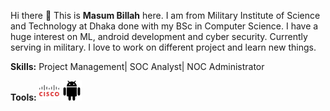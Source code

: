 Hi there 👋
This is **Masum Billah** here. I am from Military Institute of Science and Technology at Dhaka done with my BSc in Computer Science.
I have a huge interest on ML, android development and cyber security. Currently serving in military.
I love to work on different project and learn new things.

**Skills:**
Project Management| SOC Analyst| NOC Administrator

**Tools:**
![](cisco.png)                ![](android.png)



<!--
**masum5421/masum5421** is a ✨ _special_ ✨ repository because its `README.md` (this file) appears on your GitHub profile.

Here are some ideas to get you started:

- 🔭 I’m currently working on ...
- 🌱 I’m currently learning ...
- 👯 I’m looking to collaborate on ...
- 🤔 I’m looking for help with ...
- 💬 Ask me about ...
- 📫 How to reach me: ...
- 😄 Pronouns: ...
- ⚡ Fun fact: ...
-->
